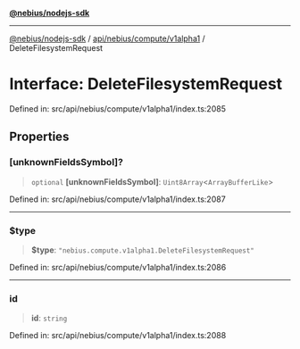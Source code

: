 [**@nebius/nodejs-sdk**](../../../../../README.md)

***

[@nebius/nodejs-sdk](../../../../../README.md) / [api/nebius/compute/v1alpha1](../README.md) / DeleteFilesystemRequest

# Interface: DeleteFilesystemRequest

Defined in: src/api/nebius/compute/v1alpha1/index.ts:2085

## Properties

### \[unknownFieldsSymbol\]?

> `optional` **\[unknownFieldsSymbol\]**: `Uint8Array`\<`ArrayBufferLike`\>

Defined in: src/api/nebius/compute/v1alpha1/index.ts:2087

***

### $type

> **$type**: `"nebius.compute.v1alpha1.DeleteFilesystemRequest"`

Defined in: src/api/nebius/compute/v1alpha1/index.ts:2086

***

### id

> **id**: `string`

Defined in: src/api/nebius/compute/v1alpha1/index.ts:2088
